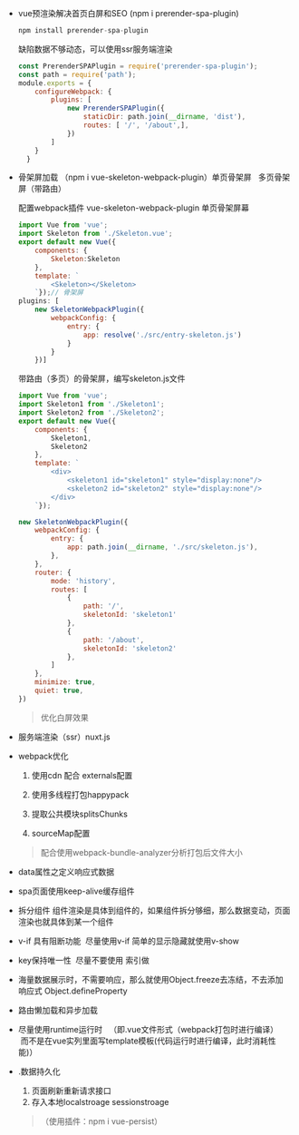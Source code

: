 * vue预渲染解决首页白屏和SEO (npm i prerender-spa-plugin)

    ```js
    npm install prerender-spa-plugin
    ```
    缺陷数据不够动态，可以使用ssr服务端渲染

    ```js
    const PrerenderSPAPlugin = require('prerender-spa-plugin');
    const path = require('path');
    module.exports = {
        configureWebpack: {
            plugins: [
                new PrerenderSPAPlugin({
                    staticDir: path.join(__dirname, 'dist'),
                    routes: [ '/', '/about',],
                })
            ]
        }
      }
    ```

* 骨架屏加载 （npm i vue-skeleton-webpack-plugin）单页骨架屏   多页骨架屏（带路由）

    配置webpack插件 vue-skeleton-webpack-plugin
    单页骨架屏幕
    ```js
    import Vue from 'vue';
    import Skeleton from './Skeleton.vue';
    export default new Vue({
        components: {
            Skeleton:Skeleton
        },
        template: `
            <Skeleton></Skeleton>
        `});// 骨架屏
    plugins: [
        new SkeletonWebpackPlugin({
            webpackConfig: {
                entry: {
                    app: resolve('./src/entry-skeleton.js')
                }
            }
        })]
    ```
    带路由（多页）的骨架屏，编写skeleton.js文件

    ```js
    import Vue from 'vue';
    import Skeleton1 from './Skeleton1';
    import Skeleton2 from './Skeleton2';
    export default new Vue({
        components: {
            Skeleton1,
            Skeleton2
        },
        template: `
            <div>
                <skeleton1 id="skeleton1" style="display:none"/>
                <skeleton2 id="skeleton2" style="display:none"/>
            </div>
        `});
    ```

    ```js
    new SkeletonWebpackPlugin({
        webpackConfig: {
            entry: {
                app: path.join(__dirname, './src/skeleton.js'),
            },
        },
        router: {
            mode: 'history',
            routes: [
                {
                    path: '/',
                    skeletonId: 'skeleton1'
                },
                {
                    path: '/about',
                    skeletonId: 'skeleton2'
                },
            ]
        },
        minimize: true,
        quiet: true,
    })
    ```
    >优化白屏效果

* 服务端渲染（ssr）nuxt.js

* webpack优化
    1. 使用cdn 配合 externals配置

    1. 使用多线程打包happypack   

    1. 提取公共模块splitsChunks

    1. sourceMap配置

    >配合使用webpack-bundle-analyzer分析打包后文件大小

* data属性之定义响应式数据

* spa页面使用keep-alive缓存组件

* 拆分组件 组件渲染是具体到组件的，如果组件拆分够细，那么数据变动，页面渲染也就具体到某一个组件

* v-if 具有阻断功能  尽量使用v-if 简单的显示隐藏就使用v-show

* key保持唯一性  尽量不要使用 索引做

* 海量数据展示时，不需要响应，那么就使用Object.freeze去冻结，不去添加响应式 Object.defineProperty

* 路由懒加载和异步加载

* 尽量使用runtime运行时   （即.vue文件形式（webpack打包时进行编译）   而不是在vue实列里面写template模板(代码运行时进行编译，此时消耗性能)）

* .数据持久化
    1. 页面刷新重新请求接口
    1. 存入本地localstroage sessionstroage
    >（使用插件：npm i vue-persist）